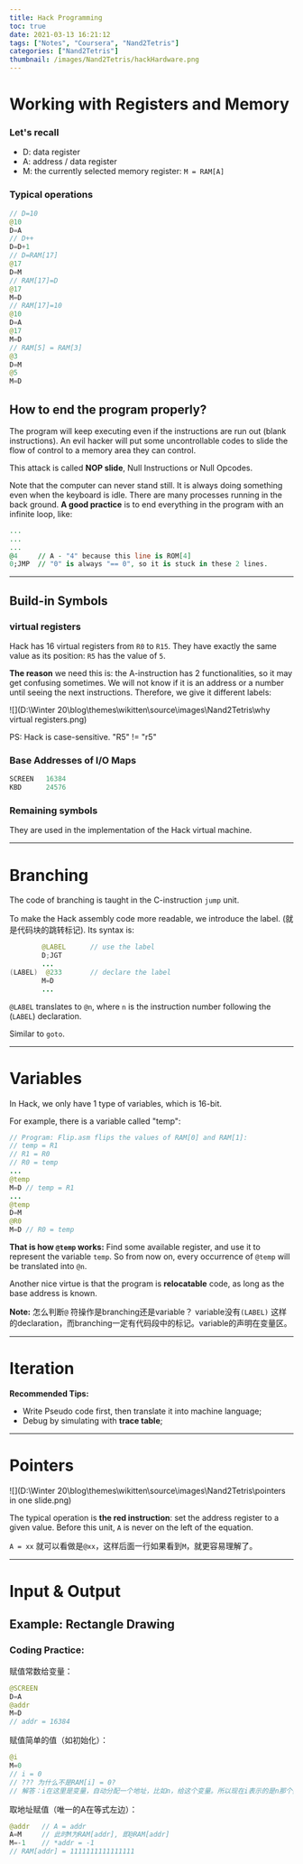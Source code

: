 ```yaml
---
title: Hack Programming
toc: true
date: 2021-03-13 16:21:12
tags: ["Notes", "Coursera", "Nand2Tetris"]
categories: ["Nand2Tetris"]
thumbnail: /images/Nand2Tetris/hackHardware.png
---
```


# Working with Registers and Memory

### Let's recall

* D: data register
* A: address / data register 
* M: the currently selected memory register: `M = RAM[A]`

### Typical operations

```java
// D=10
@10
D=A
// D++
D=D+1
// D=RAM[17]
@17
D=M
// RAM[17]=D
@17
M=D
// RAM[17]=10
@10
D=A
@17
M=D
// RAM[5] = RAM[3]
@3
D=M
@5
M=D
```



## How to end the program properly?

The program will keep executing even if the instructions are run out (blank instructions). An evil hacker will put some uncontrollable codes to slide the flow of control to a memory area they can control.

This attack is called **NOP slide**, Null Instructions or Null Opcodes. 

Note that the computer can never stand still. It is always doing something even when the keyboard is idle. There are many processes running in the back ground. **A good practice** is to end everything in the program with an infinite loop, like:

```vhdl
...
...
...
@4     // A - "4" because this line is ROM[4]
0;JMP  // "0" is always "== 0", so it is stuck in these 2 lines.
```

 

---

## Build-in Symbols

### virtual registers

Hack has 16 virtual registers from `R0` to `R15`. They have exactly the same value as its position: `R5` has the value of `5`. 

**The reason** we need this is: the A-instruction has 2 functionalities, so it may get confusing sometimes. We will not know if it is an address or a number until seeing the next instructions. Therefore, we give it different labels:

![](D:\Winter 20\blog\themes\wikitten\source\images\Nand2Tetris\why virtual registers.png) 

PS: Hack is case-sensitive. "R5" != "r5"

### Base Addresses of I/O Maps

```vhdl
SCREEN   16384
KBD      24576
```

### Remaining symbols

They are used in the implementation of the Hack virtual machine.



---



# Branching

The code of branching is taught in the C-instruction `jump` unit.

To make the Hack assembly code more readable, we introduce the label. (就是代码块的跳转标记). Its syntax is:

```java
		@LABEL		// use the label
		D;JGT
		...
(LABEL)	 @233		// declare the label
		M=D
		...
```

`@LABEL` translates to `@n`, where  `n` is the instruction number following the (`LABEL`) declaration.

Similar to `goto`.

---

# Variables

In Hack, we only have 1 type of variables, which is 16-bit.

 For example, there is a variable called "temp":

```java
// Program: Flip.asm flips the values of RAM[0] and RAM[1]:
// temp = R1
// R1 = R0 
// R0 = temp
...
@temp
M=D // temp = R1
...
@temp
D=M
@R0
M=D // R0 = temp
```

**That is how `@temp` works:** Find some available register, and use it to represent the variable `temp`. So from now on, every occurrence of `@temp` will be translated into `@n`.

Another nice virtue is that the program is **relocatable** code, as long as the base address is known.

**Note:** 怎么判断`@` 符操作是branching还是variable？
variable没有`(LABEL)` 这样的declaration，而branching一定有代码段中的标记。variable的声明在变量区。

---

# Iteration

**Recommended Tips:**

* Write Pseudo code first, then translate it into machine language;
* Debug by simulating with **trace table**;



---

# Pointers

![](D:\Winter 20\blog\themes\wikitten\source\images\Nand2Tetris\pointers in one slide.png)

The typical operation is **the red instruction**: set the address register to a given value. Before this unit, `A` is never on the left of the equation.

`A = xx` 就可以看做是`@xx`，这样后面一行如果看到`M`，就更容易理解了。

---

# Input & Output

## Example: Rectangle Drawing

### Coding Practice:

赋值常数给变量：

```java
@SCREEN
D=A
@addr
M=D
// addr = 16384
```

赋值简单的值（如初始化）：

```java
@i
M=0
// i = 0   
// ??? 为什么不是RAM[i] = 0?
// 解答：i在这里是变量，自动分配一个地址，比如n，给这个变量。所以现在i表示的是n那个数字。
```

取地址赋值（唯一的A在等式左边）：

```java
@addr 	// A = addr
A=M		// 此时M为RAM[addr], 即@RAM[addr]
M=-1	// *addr = -1
// RAM[addr] = 1111111111111111
```


